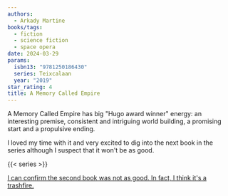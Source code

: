 ```yaml
---
authors:
  - Arkady Martine
books/tags:
  - fiction
  - science fiction
  - space opera
date: 2024-03-29
params:
  isbn13: "9781250186430"
  series: Teixcalaan
  year: "2019"
star_rating: 4
title: A Memory Called Empire
---
```


A Memory Called Empire has big "Hugo award winner" energy: an interesting premise, consistent and intriguing world building, a promising start and a propulsive ending.

I loved my time with it and very excited to dig into the next book in the series although I suspect that it won't be as good.

<!--more-->

{{< series >}}

[I can confirm the second book was not as good. In fact, I think it's a trashfire.](/books/2024-04-11)
